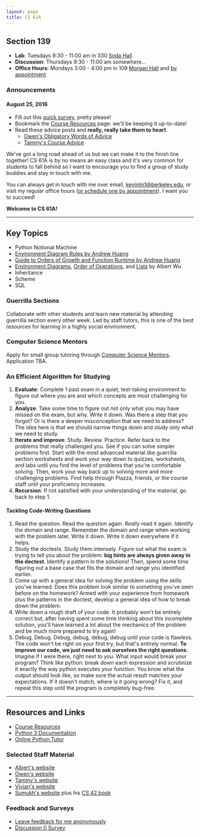 ```yaml
---
layout: page
title: CS 61A
---
```


## Section 139
- **Lab**: Tuesdays 9:30 - 11:00 am in 330 [Soda Hall][]
- **Discussion**: Thursdays 9:30 - 11:00 am somewhere...
- **Office Hours**: Mondays 3:00 - 4:00 pm in 109 [Morgan Hall][] and [by appointment][calendar appointment]

### Announcements

#### August 25, 2016
- Fill out this [quick survey][first survey], pretty please!
- Bookmark the [Course Resources][] page: we'll be keeping it up-to-date!
- Read these advice posts and **really, really take them to heart**.
  - [Owen's Obligatory Words of Advice][owen advice]
  - [Tammy's Course Advice][tammy advice]

We've got a long road ahead of us but we can make it to the finish line together! CS 61A is by no means an easy class and it's very common for students to fall behind so I want to encourage you to find a group of study buddies and stay in touch with me.

You can always get in touch with me over email, [kevinlin1@berkeley.edu](mailto:kevinlin1@berkeley.edu), or visit my regular office hours ([or schedule one by appointment][calendar appointment]). I want you to succeed!

**Welcome to CS 61A!**

----------

## Key Topics
- Python Notional Machine
- [Environment Diagram Rules by Andrew Huang](environment-diagrams)
- [Guide to Orders of Growth and Function Runtime by Andrew Huang][andrew asymptotics]
- [Environment Diagrams][albert environment diagrams], [Order of Operations][albert order of operations], and [Lists][albert lists] by Albert Wu
- Inheritance
- Scheme
- SQL

### Guerrilla Sections
Collaborate with other students and learn new material by attending guerrilla section every other week. Led by staff tutors, this is one of the best resources for learning in a highly social environment.

### Computer Science Mentors
Apply for small group tutoring through [Computer Science Mentors][csm homepage]. Application TBA.

### An Efficient Algorithm for Studying
1. **Evaluate**: Complete 1 past exam in a quiet, test-taking environment to figure out where you are and which concepts are most challenging for you.
2. **Analyze**: Take some time to figure out not only what you may have missed on the exam, but why. Write it down. Was there a step that you forgot? Or is there a deeper misconception that we need to address? The idea here is that we should narrow things down and study only what we need to study.
3. **Iterate and improve**: Study. Review. Practice. Refer back to the problems that really challenged you. See if you can solve simpler problems first. Start with the most advanced material like guerrilla section worksheets and work your way down to quizzes, worksheets, and labs until you find the level of problems that you're comfortable solving. Then, work your way back up to solving more and more challenging problems. Find help through Piazza, friends, or the course staff until your proficiency increases.
4. **Recursion**: If not satisfied with your understanding of the material, go back to step 1.

#### Tackling Code-Writing Questions
1. Read the question. Read the question again. *Really* read it again. Identify the domain and range. Remember the domain and range when working with the problem later. Write it down. Write it down everywhere if it helps.
2. Study the doctests. Study them intensely. Figure out what the exam is trying to tell you about the problem: **big hints are always given away in the doctest**. Identify a pattern in the solutions! Then, spend some time figuring out a base case that fits the domain and range you identified earlier.
3. Come up with a general idea for solving the problem using the skills you've learned. Does this problem look similar to something you've seen before on the homework? Armed with your experience from homework plus the patterns in the doctest, develop a general idea of how to break down the problem.
4. Write down a rough draft of your code. It probably won't be entirely correct but, after having spent some time thinking about this incomplete solution, you'll have learned a lot about the mechanics of the problem and be much more prepared to try again!
5. Debug. Debug. Debug, debug, debug, debug until your code is flawless. The code won't be right on your first try, but that's entirely normal. **To improve our code, we just need to ask ourselves the right questions.** Imagine if I were there, right next to you. What input would break your program? Think like python: break down each expression and scrutinize it exactly the way python executes your function. You know what the output should look like, so make sure the actual result matches your expectations. If it doesn't match, where is it going wrong? Fix it, and repeat this step until the program is completely bug-free.

----------

## Resources and Links
- [Course Resources][]
- [Python 3 Documentation][python doc]
- [Online Python Tutor][python tutor]

### Selected Staff Material
- [Albert's website][albert]
- [Owen's website][owen]
- [Tammy's website][tammy]
- [Vivian's website][vivian]
- [Sumukh's website][sumukh] plus his [CS 42 book][]

### Feedback and Surveys
- [Leave feedback for me anonymously][anonymous feedback]
- [Discussion 0 Survey][first survey]

[calendar appointment]: https://calendar.google.com/calendar/selfsched?sstoken=UUxUckJmcl80Vm9UfGRlZmF1bHR8NTE5N2NhNWQ2OTI3MjRkZjgzMGFhMmE0MTIxN2U1MWE
[first survey]: https://docs.google.com/forms/d/e/1FAIpQLScqAgS-BRfBZymh7SAKuvMCkbL4jOGzfvrOyL0obbeiZxEJXQ/viewform
[anonymous feedback]: https://docs.google.com/forms/d/e/1FAIpQLSfucwcOEoD1VDpfHVfEUSLIgzojpwIBEjCl6IDKzgrqU_Q-qQ/viewform

[course resources]: http://cs61a.org/articles/resources.html
[andrew asymptotics]: https://docs.google.com/document/d/1TxfKmM3MlH032hjSUh92I0kQDVcvmitTSzYObGMr8Bk/edit
[albert environment diagrams]: http://albertwu.org/cs61a/notes/environments.html
[albert order of operations]: http://albertwu.org/cs61a/notes/oop.html
[albert lists]: http://albertwu.org/cs61a/notes/indexing.html
[python doc]: https://docs.python.org/3/
[python tutor]: http://tutor.cs61a.org/

[albert]: http://albertwu.org/cs61a/
[owen]: http://owenjow.xyz/cs61a/
[owen advice]: http://owenjow.xyz/cs61a/obligatory-words-of-advice/
[sumukh]: http://sumukh.me/?page=cs61a
[cs 42 book]: https://42cs.github.io/book/
[tammy]: http://tmmydngyn.com/cs61a-resources/
[tammy advice]: http://tmmydngyn.com/cs61a-resources/other/exams.html
[vivian]: http://www.vivian.tk/cs61a

[csm homepage]: http://csmentors.berkeley.edu/
[soda hall]: http://www.berkeley.edu/map?soda
[morgan hall]: http://www.berkeley.edu/map?morgan
